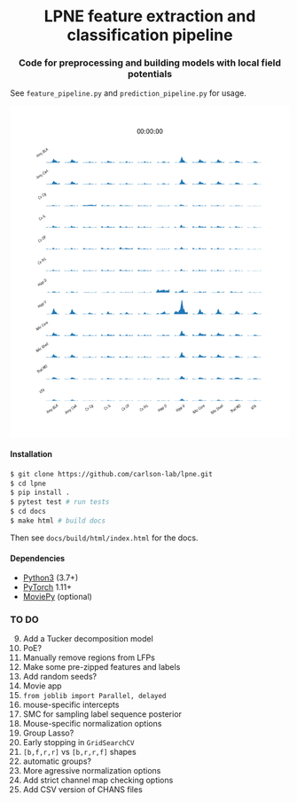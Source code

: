 <h1 align="center">LPNE feature extraction and classification pipeline</h1>

<h3 align="center">Code for preprocessing and building models with local field potentials</h3>


See `feature_pipeline.py` and `prediction_pipeline.py` for usage.

<p align="center">
<img align="middle" src="example_cpsd.gif" width="600" height="600" />
</p>

#### Installation

```bash
$ git clone https://github.com/carlson-lab/lpne.git
$ cd lpne
$ pip install .
$ pytest test # run tests
$ cd docs
$ make html # build docs
```

Then see `docs/build/html/index.html` for the docs.

#### Dependencies
* [Python3](https://www.python.org/) (3.7+)
* [PyTorch](https://pytorch.org) 1.11+
* [MoviePy](https://github.com/Zulko/moviepy) (optional)


### TO DO
9. Add a Tucker decomposition model
10. PoE?
12. Manually remove regions from LFPs
21. Make some pre-zipped features and labels
26. Add random seeds?
31. Movie app
32. `from joblib import Parallel, delayed`
34. mouse-specific intercepts
36. SMC for sampling label sequence posterior
37. Mouse-specific normalization options
41. Group Lasso?
42. Early stopping in `GridSearchCV`
43. ``[b,f,r,r]`` vs ``[b,r,r,f]`` shapes
45. automatic groups?
47. More agressive normalization options
48. Add strict channel map checking options
49. Add CSV version of CHANS files
